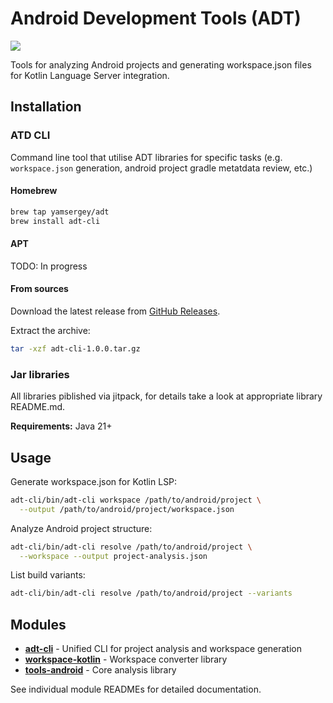 # Android Development Tools (ADT)

[![](https://jitpack.io/v/yamsergey/yamsergey.adt.svg)](https://jitpack.io/#yamsergey/yamsergey.adt)

Tools for analyzing Android projects and generating workspace.json files for Kotlin Language Server integration.

## Installation

### ATD CLI

Command line tool that utilise ADT libraries for specific tasks (e.g. `workspace.json` generation, android project gradle metatdata review, etc.)

#### Homebrew

```bash
brew tap yamsergey/adt
brew install adt-cli
```

#### APT

TODO: In progress

#### From sources

Download the latest release from [GitHub Releases](https://github.com/yamsergey/yamsergey.adt/releases).

Extract the archive:
```bash
tar -xzf adt-cli-1.0.0.tar.gz
```

### Jar libraries

All libraries piblished via jitpack, for details take a look at appropriate library README.md.

**Requirements:** Java 21+

## Usage

Generate workspace.json for Kotlin LSP:
```bash
adt-cli/bin/adt-cli workspace /path/to/android/project \
  --output /path/to/android/project/workspace.json
```

Analyze Android project structure:
```bash
adt-cli/bin/adt-cli resolve /path/to/android/project \
  --workspace --output project-analysis.json
```

List build variants:
```bash
adt-cli/bin/adt-cli resolve /path/to/android/project --variants
```

## Modules

- **[adt-cli](adt-cli/)** - Unified CLI for project analysis and workspace generation
- **[workspace-kotlin](workspace-kotlin/)** - Workspace converter library
- **[tools-android](tools-android/)** - Core analysis library

See individual module READMEs for detailed documentation.
